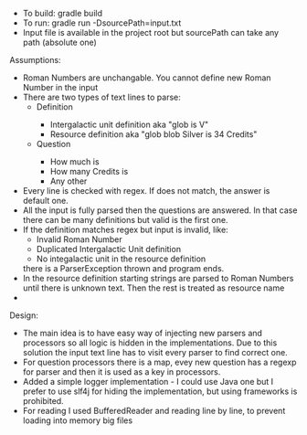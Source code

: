 <ul>
<li>To build: gradle build</li>
<li>To run: gradle run -DsourcePath=input.txt</li>
<li>Input file is available in the project root but sourcePath can take any path (absolute one)</li>
</ul>
Assumptions:
<ul>
<li>Roman Numbers are unchangable. You cannot define new Roman Number in the input</li>
<li>There are two types of text lines to parse:
<ul>
      <li>Definition</li>
      <ul>
            <li>Intergalactic unit definition aka "glob is V"</li>
            <li>Resource definition aka "glob blob Silver is 34 Credits"</li>
      </ul>
      <li>Question</li>
        <ul>
             <li>How much is</li>
             <li>How many Credits is</li>
             <li>Any other</li>
         </ul>
</ul>
</li>
<li>Every line is checked with regex. If does not match, the answer is default one. </li>
<li>All the input is fully parsed then the questions are answered. In that case there can be many definitions but valid is the first one.</li>
<li>If the definition matches regex but input is invalid, like:
<ul>
      <li>Invalid Roman Number</li>
      <li>Duplicated Intergalactic Unit definition</li>
      <li>No integalactic unit in the resource definition</li>
</ul>
there is a ParserException thrown and program ends.
</li>
<li>In the resource definition starting strings are parsed to Roman Numbers until there is unknown text. Then the rest is treated as resource name</li>
<li></li>
</ul>
Design:
<ul>
<li>The main idea is to have easy way of injecting new parsers and processors so all logic is hidden in the implementations.
Due to this solution the input text line has to visit every parser to find correct one.</li>
<li>For question processors there is a map, evey new question has a regexp for parser and then it is used as a key in processors.</li>
<li>Added a simple logger implementation - I could use Java one but I prefer to use slf4j for hiding the implementation, but using frameworks is prohibited.</li>
<li>For reading I used BufferedReader and reading line by line, to prevent loading into memory big files</li>

</ul>